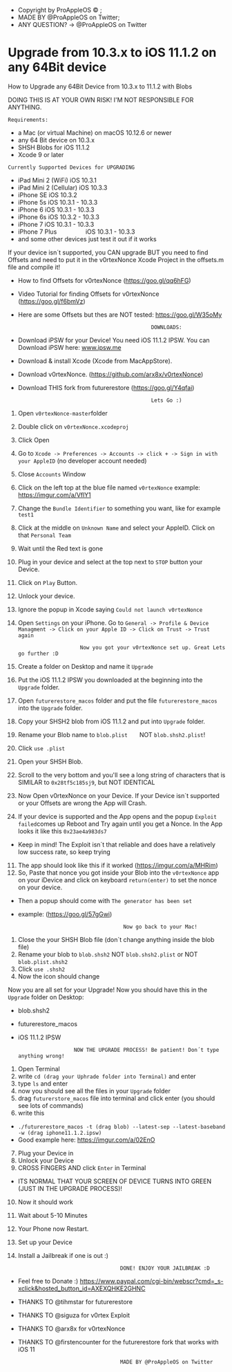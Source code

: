 - Copyright by ProAppleOS © ;
- MADE BY @ProAppleOS on Twitter; 
- ANY QUESTION? -> @ProAppleOS on Twitter 

# Upgrade from 10.3.x to iOS 11.1.2 on any 64Bit device
How to Upgrade any 64Bit Device from 10.3.x to 11.1.2 with Blobs

DOING THIS IS AT YOUR OWN RISK! I'M NOT RESPONSIBLE FOR ANYTHING.

```Requirements:```
- a Mac (or virtual Machine) on macOS 10.12.6 or newer
- any 64 Bit device on 10.3.x
- SHSH Blobs for iOS 11.1.2 
- Xcode 9 or later 


```Currently Supported Devices for UPGRADING```
- iPad Mini 2 (WiFi)            iOS 10.3.1
- iPad Mini 2 (Cellular)        iOS 10.3.3
- iPhone SE                     iOS 10.3.2
- iPhone 5s                     iOS 10.3.1 - 10.3.3
- iPhone 6                      iOS 10.3.1 - 10.3.3
- iPhone 6s                     iOS 10.3.2 - 10.3.3
- iPhone 7                      iOS 10.3.1 - 10.3.3
- iPhone 7 Plus                 iOS 10.3.1 - 10.3.3
- and some other devices just test it out if it works 

If your device isn´t supported, you CAN upgrade BUT you need to find Offsets and need to put it in the v0rtexNonce Xcode Project in the offsets.m file and compile it! 
- How to find Offsets for v0rtexNonce (https://goo.gl/qq6hFG) 
- Video Tutorial for finding Offsets for v0rtexNonce (https://goo.gl/f6bmVz)
- Here are some Offsets but thes are NOT tested: https://goo.gl/W35oMy



                                                 DOWNLOADS:

- Download iPSW for your Device! You need iOS 11.1.2 IPSW. You can Download iPSW here: www.ipsw.me 
- Download & install Xcode (Xcode from MacAppStore).
- Download v0rtexNonce. (https://github.com/arx8x/v0rtexNonce)
- Download THIS fork from futurerestore (https://goo.gl/Y4qfai)

                                                 Lets Go :)

1. Open ```v0rtexNonce-master```folder
2. Double click on ```v0rtexNonce.xcodeproj```
3. Click Open
4. Go to ```Xcode -> Preferences -> Accounts -> click + -> Sign in with your AppleID``` (no developer account needed)
5. Close ```Accounts``` Window
6. Click on the left top at the blue file named ```v0rtexNonce``` example: https://imgur.com/a/VflY1
7. Change the ```Bundle Identifier``` to something you want, like for example ```test1```
8. Click at the middle on ```Unknown Name``` and select your AppleID. Click on that ```Personal Team```
9. Wait until the Red text is gone
10. Plug in your device and select at the top next to ```STOP``` button your Device.
11. Click on ```Play``` Button.
12. Unlock your device.
13. Ignore the popup in Xcode saying ```Could not launch v0rtexNonce```
14. Open ```Settings``` on your iPhone. Go to ```General -> Profile & Device Managment -> Click on your Apple ID -> Click on Trust -> Trust again```


                            Now you got your v0rtexNonce set up. Great Lets go further :D
                                     
                                     
1. Create a folder on Desktop and name it ```Upgrade```
2. Put the iOS 11.1.2 IPSW you downloaded at the beginning into the ```Upgrade``` folder.
3. Open ```futurerestore_macos``` folder and put the file ```futurerestore_macos``` into the ```Upgrade``` folder.
4. Copy your SHSH2 blob from iOS 11.1.2 and put into ```Upgrade``` folder.
5. Rename your Blob name to ```blob.plist```        NOT ```blob.shsh2.plist```!
6. Click ```use .plist``` 
7. Open your SHSH Blob.
8. Scroll to the very bottom and you'll see a long string of characters that is SIMILAR to ```0x28tf5c185sj9```, but NOT IDENTICAL

9. Now Open v0rtexNonce on your Device. If your Device isn´t supported or your Offsets are wrong the App will Crash.
10. If your device is supported and the App opens and the popup ```Exploit failed```comes up Reboot and Try again until you get a Nonce. In the App looks it like this    ```0x23ae4a983ds7```
- Keep in mind! The Exploit isn´t that reliable and does have a relatively low success rate, so keep trying
11. The app should look like this if it worked (https://imgur.com/a/MHRim)
12. So, Paste that nonce you got inside your Blob into the ```v0rtexNonce``` app on your iDevice and click on keyboard ```return(enter)``` to set the nonce on your device. 
- Then a popup should come with ```The generator has been set``` 
- example: (https://goo.gl/57gGwi)
    
    
                                        Now go back to your Mac!
 

1. Close the your SHSH Blob file (don´t change anything inside the blob file)
2. Rename your blob to ```blob.shsh2``` NOT ```blob.shsh2.plist``` or NOT ```blob.plist.shsh2```
3. Click ```use .shsh2```
4. Now the icon should change

Now you are all set for your Upgrade! Now you should have this in the ```Upgrade``` folder on Desktop:
- blob.shsh2
- futurerestore_macos
- iOS 11.1.2 IPSW


                        NOW THE UPGRADE PROCESS! Be patient! Don´t type anything wrong!
                              
                              
1. Open Terminal
3. write ```cd (drag your Uphrade folder into Terminal)``` and enter
3. type ```ls``` and enter
4. now you should see all the files in your ```Upgrade``` folder
5. drag ```futurerstore_macos``` file into terminal and click enter (you should see lots of commands)
6. write this
- ```./futurerestore_macos -t (drag blob) --latest-sep --latest-baseband -w (drag iphone11.1.2.ipsw)``` 
- Good example here: https://imgur.com/a/02EnO
7. Plug your Device in
8. Unlock your Device
9. CROSS FINGERS AND click ```Enter``` in Terminal
- ITS NORMAL THAT YOUR SCREEN OF DEVICE TURNS INTO GREEN (JUST IN THE UPGRADE PROCESS)!
10. Now it should work 
11. Wait about 5-10 Minutes
12. Your Phone now Restart.
13. Set up your Device
14. Install a Jailbreak if one is out :)


                                         DONE! ENJOY YOUR JAILBREAK :D
- Feel free to Donate :) https://www.paypal.com/cgi-bin/webscr?cmd=_s-xclick&hosted_button_id=AXEXQHKE2GHNC
                                             
- THANKS TO @tihmstar for futurerestore
- THANKS TO @siguza for v0rtex Exploit
- THANKS TO @arx8x for v0rtexNonce
- THANKS TO @firstencounter for the futurerestore fork that works with iOS 11
                                             
                                       MADE BY @ProAppleOS on Twitter 
